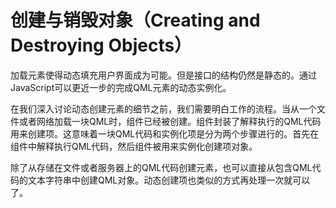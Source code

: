 # 创建与销毁对象（Creating and Destroying Objects）

加载元素使得动态填充用户界面成为可能。但是接口的结构仍然是静态的。通过JavaScript可以更近一步的完成QML元素的动态实例化。

在我们深入讨论动态创建元素的细节之前，我们需要明白工作的流程。当从一个文件或者网络加载一块QML时，组件已经被创建。组件封装了解释执行的QML代码用来创建项。这意味着一块QML代码和实例化项是分为两个步骤进行的。首先在组件中解释执行QML代码，然后组件被用来实例化创建项对象。

除了从存储在文件或者服务器上的QML代码创建元素，也可以直接从包含QML代码的文本字符串中创建QML对象。动态创建项也类似的方式再处理一次就可以了。


